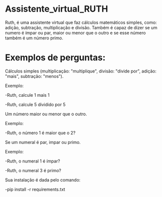 # Assistente_virtual_RUTH

Ruth, é uma assistente virtual que faz cálculos matemáticos simples, como: adição, subtração, multiplicação e divisão. Também é capaz de dizer se um numero é ímpar ou par, maior ou menor que o outro e se esse número também é um número primo. 

# Exemplos de perguntas:

Cálculos simples (multiplicação: "multiplique", divisão: "divide por", adição: "mais", subtração: "menos").

Exemplo:

-Ruth, calcule 1 mais 1

-Ruth, calcule 5 dividido por 5

Um número maior ou menor que o outro.

Exemplo:

-Ruth, o número 1 é maior que o 2?

Se um numeral é par, impar ou primo.

Exemplo:

-Ruth, o numeral 1 é ímpar?

-Ruth, o numeral 3 é primo?


Sua instalação é dada pelo comando:

-pip install -r requirements.txt
